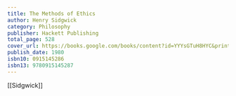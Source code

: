 ```yaml
---
title: The Methods of Ethics
author: Henry Sidgwick
category: Philosophy
publisher: Hackett Publishing
total_page: 528
cover_url: https://books.google.com/books/content?id=YYYsGTuH8HYC&printsec=frontcover&img=1&zoom=1&edge=curl&source=gbs_api
publish_date: 1980
isbn10: 0915145286
isbn13: 9780915145287
---
```


[[Sidgwick]]
